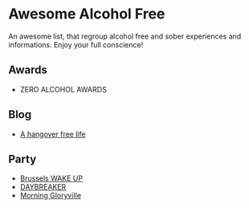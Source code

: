 # Awesome Alcohol Free

An awesome list, that regroup alcohol free and sober experiences and informations. Enjoy your full conscience!

## Awards

- ZERO ALCOHOL AWARDS

## Blog

- [A hangover free life](http://ahangoverfreelife.com)

## Party

- [Brussels WAKE UP](https://www.facebook.com/BrusselsWakeUp/)
- [DAYBREAKER](http://www.daybreaker.com/)
- [Morning Gloryville](http://morninggloryville.com/)
